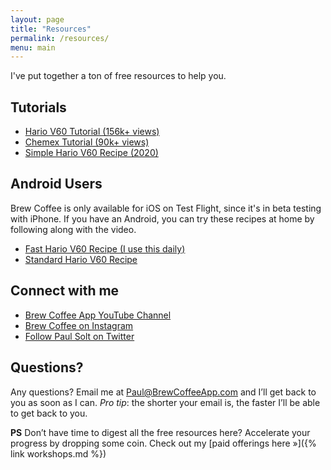 ```yaml
---
layout: page
title: "Resources"
permalink: /resources/
menu: main
---
```


I've put together a ton of free resources to help you.

## Tutorials

* [Hario V60 Tutorial (156k+ views)](https://www.youtube.com/watch?v=ZC8gEzKml6Q)
* [Chemex Tutorial (90k+ views)](https://www.youtube.com/watch?v=1M0owCym7Fw)
* [Simple Hario V60 Recipe (2020)](https://www.youtube.com/watch?v=4uCsBZA2GvI)

## Android Users

Brew Coffee is only available for iOS on Test Flight, since it's in beta testing with iPhone. If you have an Android, you can try these recipes at home by following along with the video.

* [Fast Hario V60 Recipe (I use this daily)](https://www.youtube.com/watch?v=44Z-IRzmIF8)
* [Standard Hario V60 Recipe](https://www.youtube.com/watch?v=tlRi2Z7iHSo)

## Connect with me

* [Brew Coffee App YouTube Channel](https://www.youtube.com/channel/UCFWtj8OxBj_K1_POF57cMKQ)
* [Brew Coffee on Instagram](https://www.instagram.com/brewcoffeeapp/)
* [Follow Paul Solt on Twitter](https://twitter.com/PaulSolt)

## Questions?

Any questions? Email me at [Paul@BrewCoffeeApp.com](mailto:Paul@BrewCoffeeApp.com) and I’ll get back to you as soon as I can. *Pro tip*: the shorter your email is, the faster I’ll be able to get back to you.

**PS** Don’t have time to digest all the free resources here? Accelerate your progress by dropping some coin. Check out my [paid offerings here »]({% link workshops.md %})

